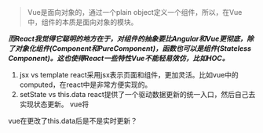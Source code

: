 
> Vue是面向对象的，通过一个plain object定义一个组件，所以，在Vue中，组件的本质是面向对象的模块。

***而React我觉得它聪明的地方在于，对组件的抽象要比Angular和Vue更彻底，除了对象化组件(Component和PureComponent)，函数也可以是组件(Stateless Component)。这也使得React一些特性Vue不能轻易效仿，比如HOC。***


1. jsx vs template
	react采用jsx表示页面和组件，更加灵活。比如vue中的computed，在react中是非常方便实现的。
2. setState vs this.data
	react提供了一个驱动数据更新的统一入口，然后自己去实现状态更新。
	vue将




vue在更改了this.data后是不是实时更新？